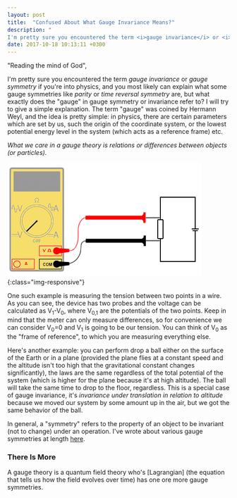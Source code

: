 ```yaml
---
layout: post
title:  "Confused About What Gauge Invariance Means?"
description: "
I'm pretty sure you encountered the term <i>gauge invariance</i> or <i>gauge symmetry</i> if you're into physics, and you most likely can explain what some gauge symmetries like <i>parity</i> or <i>time reversal symmetry</i> are, but what exactly does the gauge in gauge symmetry or invariance refer to? I will try to give a simple ex<planation. The term <i>gauge</i> was coined by Hermann Weyl, and the idea is pretty simple..."
date: 2017-10-18 10:13:11 +0300
---
```

"Reading the mind of God",

I'm pretty sure you encountered the term *gauge invariance* or *gauge symmetry* if you're into physics, and you most likely can explain what some gauge symmetries like *parity* or *time reversal symmetry* are, but what exactly does the "gauge" in gauge symmetry or invariance refer to? I will try to give a simple explanation. The term "gauge" was coined by Hermann Weyl, and the idea is pretty simple: in physics, there are certain parameters which are set by us, such the origin of the coordinate system, or the lowest potential energy level in the system (which acts as a reference frame) etc.

*What we care in a gauge theory is relations or differences between objects (or particles).*

![magnetic field](/images/voltage.gif){:class="img-responsive"}

One such example is measuring the tension between two points in a wire. As you can see, the device has two probes and the voltage can be calculated as V<sub>1</sub>-V<sub>0</sub>, where V<sub>0,1</sub> are the potentials of the two points. Keep in mind that the meter can only measure differences, so for convenience we can consider V<sub>0</sub>=0 and V<sub>1</sub> is going to be our tension. You can think of V<sub>0</sub> as the "frame of reference", to which you are measuring everything else.

Here's another example: you can perform drop a ball either on the surface of the Earth or in a plane (provided the plane flies at a constant speed and the altitude isn't too high that the gravitational constant changes significantly), the laws are the same regardless of the total potential of the system (which is higher for the plane because it's at high altitude). The ball will take the same time to drop to the floor, regardless. This is a special case of gauge invariance, it's *invariance under translation in relation to altitude* because we moved our system by some amount up in the air, but we got the same behavior of the ball.

In general, a "symmetry" refers to the property of an object to be invariant (not to change) under an operation. I've wrote about various gauge symmetries at length [here](http://florintoader.net/accounting).

### There Is More
A gauge theory is a quantum field theory who's [Lagrangian] (the equation that tells us how the field evolves over time) has one ore more gauge symmetries.
